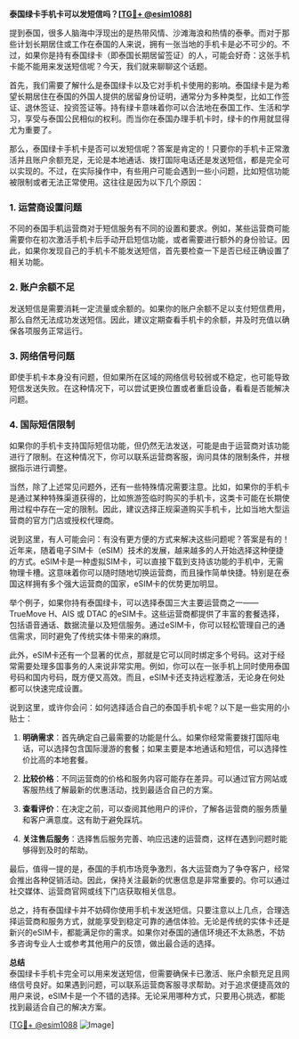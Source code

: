 **泰国绿卡手机卡可以发短信吗？[[TG💪+ @esim1088](https://t.me/s/esim1088)]**

提到泰国，很多人脑海中浮现出的是热带风情、沙滩海浪和热情的泰拳。而对于那些计划长期居住或工作在泰国的人来说，拥有一张当地的手机卡是必不可少的。不过，如果你是持有泰国绿卡（即泰国长期居留签证）的人，可能会好奇：这张手机卡能不能用来发送短信呢？今天，我们就来聊聊这个话题。

首先，我们需要了解什么是泰国绿卡以及它对手机卡使用的影响。泰国绿卡是为希望长期居住在泰国的外国人提供的居留身份证明，通常分为多种类型，比如工作签证、退休签证、投资签证等。持有绿卡意味着你可以合法地在泰国工作、生活和学习，享受与泰国公民相似的权利。而当你在泰国办理手机卡时，绿卡的作用就显得尤为重要了。

那么，泰国绿卡手机卡是否可以发短信呢？答案是肯定的！只要你的手机卡正常激活并且账户余额充足，无论是本地通话、拨打国际电话还是发送短信，都是完全可以实现的。不过，在实际操作中，有些用户可能会遇到一些小问题，比如短信功能被限制或者无法正常使用。这往往是因为以下几个原因：

### 1. **运营商设置问题**
不同的泰国手机运营商对于短信服务有不同的设置和要求。例如，某些运营商可能需要你在初次激活手机卡后手动开启短信功能，或者需要进行额外的身份验证。因此，如果你发现自己的手机卡不能发送短信，首先要检查一下是否已经正确设置了相关功能。

### 2. **账户余额不足**
发送短信是需要消耗一定流量或余额的。如果你的账户余额不足以支付短信费用，那么自然无法成功发送短信。因此，建议定期查看手机卡的余额，并及时充值以确保各项服务正常运行。

### 3. **网络信号问题**
即使手机卡本身没有问题，但如果所在区域的网络信号较弱或不稳定，也可能导致短信发送失败。在这种情况下，可以尝试更换位置或者重启设备，看看是否能解决问题。

### 4. **国际短信限制**
如果你的手机卡支持国际短信功能，但仍然无法发送，可能是由于运营商对该功能进行了限制。在这种情况下，你可以联系运营商客服，询问具体的限制条件，并根据指示进行调整。

当然，除了上述常见问题外，还有一些特殊情况需要注意。比如，如果你的手机卡是通过某种特殊渠道获得的，比如旅游签临时购买的手机卡，这类卡可能在长期使用过程中存在一定的限制。因此，建议选择正规渠道购买手机卡，比如当地大型运营商的官方门店或授权代理商。

说到这里，有人可能会问：有没有更方便的方式来解决这些问题呢？答案是有的！近年来，随着电子SIM卡（eSIM）技术的发展，越来越多的人开始选择这种便捷的方式。eSIM卡是一种虚拟SIM卡，可以直接下载到支持该功能的手机中，无需物理卡槽。这意味着你可以随时随地切换运营商，而且操作简单快捷。特别是在泰国这样拥有多个强大运营商的国家，eSIM卡的优势更加明显。

举个例子，如果你持有泰国绿卡，可以选择泰国三大主要运营商之一——TrueMove H、AIS 或 DTAC 的eSIM卡。这些运营商都提供了丰富的套餐选择，包括语音通话、数据流量以及短信服务。通过eSIM卡，你可以轻松管理自己的通信需求，同时避免了传统实体卡带来的麻烦。

此外，eSIM卡还有一个显著的优点，那就是它可以同时绑定多个号码。这对于经常需要处理多国事务的人来说非常实用。例如，你可以在一张手机上同时使用泰国号码和国内号码，既方便又高效。而且，eSIM卡还支持远程激活，无论身在何处都可以快速完成设置。

说到这里，或许你会问：如何选择适合自己的泰国手机卡呢？以下是一些实用的小贴士：

1. **明确需求**：首先确定自己最需要的功能是什么。如果你经常需要拨打国际电话，可以选择包含国际漫游的套餐；如果主要是本地通话和短信，可以选择性价比高的本地套餐。
   
2. **比较价格**：不同运营商的价格和服务内容可能存在差异。可以通过官方网站或客服热线了解最新的优惠活动，找到最适合自己的方案。

3. **查看评价**：在决定之前，可以查阅其他用户的评价，了解各运营商的服务质量和客户满意度。这有助于避免踩坑。

4. **关注售后服务**：选择售后服务完善、响应迅速的运营商，这样在遇到问题时能够得到及时的帮助。

最后，值得一提的是，泰国的手机市场竞争激烈，各大运营商为了争夺客户，经常会推出各种促销活动。因此，保持关注最新的优惠信息是非常重要的。你可以通过社交媒体、运营商官网或线下门店获取相关信息。

总之，持有泰国绿卡并不妨碍你使用手机卡发送短信。只要注意以上几点，合理选择运营商和服务方式，就能享受到稳定可靠的通信体验。无论是传统的实体卡还是新兴的eSIM卡，都能满足你的需求。如果你对泰国的通信环境还不太熟悉，不妨多咨询专业人士或参考其他用户的反馈，做出最合适的选择。

**总结**  
泰国绿卡手机卡完全可以用来发送短信，但需要确保卡已激活、账户余额充足且网络信号良好。如果遇到问题，可以联系运营商客服寻求帮助。对于追求便捷高效的用户来说，eSIM卡是一个不错的选择。无论采用哪种方式，只要用心挑选，都能找到最适合自己的解决方案。

[[TG💪+ @esim1088](https://t.me/s/esim1088) ![Image](https://i.postimg.cc/4NQfJmqS/Snipaste-2025-05-13-00-14-12.png)]